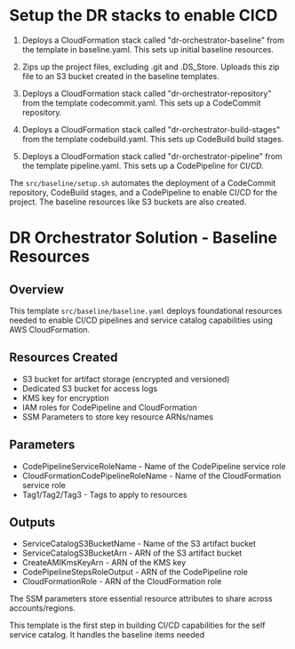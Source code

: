 # Setup the DR stacks to enable CICD

1. Deploys a CloudFormation stack called "dr-orchestrator-baseline" from the template in baseline.yaml. This sets up initial baseline resources.

2. Zips up the project files, excluding .git and .DS_Store. Uploads this zip file to an S3 bucket created in the baseline templates.

3. Deploys a CloudFormation stack called "dr-orchestrator-repository" from the template codecommit.yaml. This sets up a CodeCommit repository.

4. Deploys a CloudFormation stack called "dr-orchestrator-build-stages" from the template codebuild.yaml. This sets up CodeBuild build stages.

5. Deploys a CloudFormation stack called "dr-orchestrator-pipeline" from the template pipeline.yaml. This sets up a CodePipeline for CI/CD.

The `src/baseline/setup.sh` automates the deployment of a CodeCommit repository, CodeBuild stages, and a CodePipeline to enable CI/CD for the project. The baseline resources like S3 buckets are also created.


# DR Orchestrator Solution - Baseline Resources

## Overview
This template `src/baseline/baseline.yaml` deploys foundational resources needed to enable CI/CD pipelines and service catalog capabilities using AWS CloudFormation.

## Resources Created
- S3 bucket for artifact storage (encrypted and versioned)
- Dedicated S3 bucket for access logs
- KMS key for encryption
- IAM roles for CodePipeline and CloudFormation
- SSM Parameters to store key resource ARNs/names

## Parameters
- CodePipelineServiceRoleName - Name of the CodePipeline service role
- CloudFormationCodePipelineRoleName - Name of the CloudFormation service role
- Tag1/Tag2/Tag3 - Tags to apply to resources

## Outputs
- ServiceCatalogS3BucketName - Name of the S3 artifact bucket
- ServiceCatalogS3BucketArn - ARN of the S3 artifact bucket
- CreateAMIKmsKeyArn - ARN of the KMS key
- CodePipelineStepsRoleOutput - ARN of the CodePipeline role
- CloudFormationRole - ARN of the CloudFormation role

The SSM parameters store essential resource attributes to share across accounts/regions.

This template is the first step in building CI/CD capabilities for the self service catalog. It handles the baseline items needed